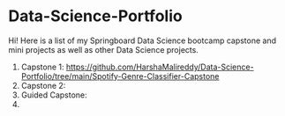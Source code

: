 # Data-Science-Portfolio

Hi! Here is a list of my Springboard Data Science bootcamp capstone and mini projects as well as other Data Science projects. 

1. Capstone 1: https://github.com/HarshaMalireddy/Data-Science-Portfolio/tree/main/Spotify-Genre-Classifier-Capstone 
2. Capstone 2: 
3. Guided Capstone: 
4. 
